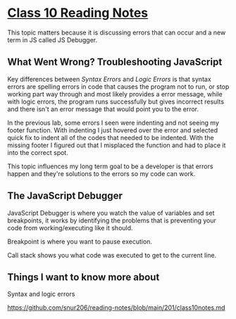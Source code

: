 # [Class 10 Reading Notes](https://github.com/snur206/reading-notes/blob/main/201/class10notes.md)

This topic matters because it is discussing errors that can occur and a new term in JS called JS Debugger.

## What Went Wrong? Troubleshooting JavaScript

Key differences between *Syntax Errors* and *Logic Errors* is that syntax errors are spelling errors in code that causes the program not to run, or stop working part way through and most likely provides a error message, while with logic errors, the program runs successfully but gives incorrect results and there isn't an error message that would point you to the error.

In the previous lab, some errors I seen were indenting and not seeing my footer function. With indenting I just hovered over the error and selected quick fix to indent all of the codes that needed to be indented. With the missing footer I figured out that I misplaced the function and had to place it into the correct spot.

This topic influences my long term goal to be a developer is that errors happen and they're solutions to the errors so my code can work.

## The JavaScript Debugger

JavaScript Debugger is where you watch the value of variables and set breakpoints, it works by identifying the problems that is preventing your code from working/executing like it should.

Breakpoint is where  you want to pause execution.

Call stack shows you what code was executed to get to the current line.

 ## Things I want to know more about
 
 Syntax and logic errors
 
https://github.com/snur206/reading-notes/blob/main/201/class10notes.md
